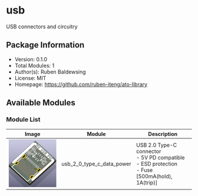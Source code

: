 # usb

USB connectors and circuitry

## Package Information

- Version: 0.1.0
- Total Modules: 1
- Author(s): Ruben Baldewsing
- License: MIT
- Homepage: https://github.com/ruben-iteng/ato-library

## Available Modules

### Module List

| Image | Module | Description |
|-------|--------|-------------|
|<img src="https://github.com/ruben-iteng/ato-library/raw/main/packages/usb/assets/usb_2_0_type_c_data_power.png" alt="usb_2_0_type_c_data_power" width="250"/>| usb_2_0_type_c_data_power | USB 2.0 Type-C connector<br>    - 5V PD compatible<br>    - ESD protection<br>    - Fuse [500mA(hold), 1A(trip)] |

